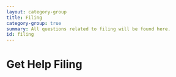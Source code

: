```yaml
---
layout: category-group
title: Filing
category-group: true
summary: All questions related to filing will be found here.
id: filing
---
```


# Get Help Filing


